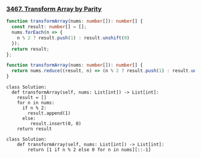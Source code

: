 ### [3467. Transform Array by Parity](https://leetcode.com/problems/transform-array-by-parity/description/)
```typescript
function transformArray(nums: number[]): number[] {
  const result: number[] = [];
  nums.forEach(n => {
    n % 2 ? result.push(1) : result.unshift(0)
  });
  return result;
};
```
```typescript
function transformArray(nums: number[]): number[] {
  return nums.reduce((result, n) => (n % 2 ? result.push(1) : result.unshift(0), result), []);
}
```
```python3
class Solution:
  def transformArray(self, nums: List[int]) -> List[int]:
    result = []
    for n in nums:
      if n % 2:
        result.append(1)
      else:
         result.insert(0, 0)
    return result
```
```python3
class Solution:
    def transformArray(self, nums: List[int]) -> List[int]:
        return [1 if n % 2 else 0 for n in nums][::-1]
```
